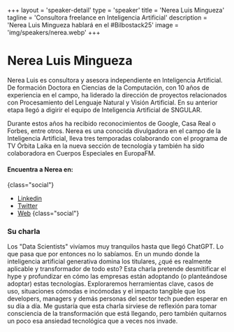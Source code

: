 +++
layout = 'speaker-detail'
type = 'speaker'
title = 'Nerea Luis Mingueza'
tagline = 'Consultora freelance en Inteligencia Artificial'
description = 'Nerea Luis Mingueza hablará en el #Bilbostack25'
image = 'img/speakers/nerea.webp'
+++

# Nerea Luis Mingueza

Nerea Luis es consultora y asesora independiente en Inteligencia Artificial. De formación Doctora en Ciencias de la Computación, con 10 años de experiencia en el campo, ha liderado la dirección de proyectos relacionados con Procesamiento del Lenguaje Natural y Visión Artificial. En su anterior etapa llegó a digirir el equipo de Inteligencia Artificial de SNGULAR.

Durante estos años ha recibido reconocimientos de Google, Casa Real o Forbes, entre otros. Nerea es una conocida divulgadora en el campo de la Inteligencia Artificial, lleva tres temporadas colaborando con el programa de TV Órbita Laika en la nueva sección de tecnología y también ha sido colaboradora en Cuerpos Especiales en EuropaFM.

#### Encuentra a Nerea en:

{class="social"}

- [Linkedin](https://www.linkedin.com/in/nerealuis/)
- [Twitter](https://x.com/sailormerqury)
- [Web](https://nerealuis.es/)
  {class="social"}

### Su charla

Los "Data Scientists" vivíamos muy tranquilos hasta que llegó ChatGPT. Lo que pasa que por entonces no lo sabíamos. En un mundo donde la inteligencia artificial generativa domina los titulares, ¿qué es realmente aplicable y transformador de todo esto? Esta charla pretende desmitificar el hype y profundizar en cómo las empresas están adoptando (o planteándose adoptar) estas tecnologías. Exploraremos herramientas clave, casos de uso, situaciones cómodas e incómodas y el impacto tangible que los developers, managers y demás personas del sector tech pueden esperar en su día a día. Me gustaría que esta charla sirviese de reflexión para tomar consciencia de la transformación que está llegando, pero también quitarnos un poco esa ansiedad tecnológica que a veces nos invade.
